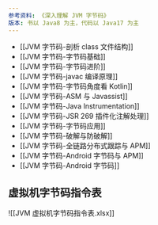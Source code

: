 ```yaml
---
参考资料: 《深入理解 JVM 字节码》
版本: 书以 Java8 为主，代码以 Java17 为主
---
```

- [[JVM 字节码-剖析 class 文件结构]]
- [[JVM 字节码-字节码基础]]
- [[JVM 字节码-字节码进阶]]
- [[JVM 字节码-javac 编译原理]]
- [[JVM 字节码-字节码角度看 Kotlin]]
- [[JVM 字节码-ASM 与 Javassist]]
- [[JVM 字节码-Java Instrumentation]]
- [[JVM 字节码-JSR 269 插件化注解处理]]
- [[JVM 字节码-字节码应用]]
- [[JVM 字节码-破解与防破解]]
- [[JVM 字节码-全链路分布式跟踪与 APM]]
- [[JVM 字节码-Android 字节码与 APM]]
- [[JVM 字节码-Android 字节码]]
## 虚拟机字节码指令表

![[JVM 虚拟机字节码指令表.xlsx]]
